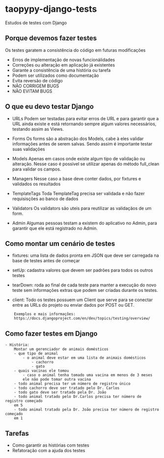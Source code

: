 taopypy-django-tests
====================

Estudos de testes com Django

## Porque devemos fazer testes

Os testes garatem a consistência do código em futuras modificações

- Erros de implementação de novas funcionálidades 
- Correções ou alteração em aplicação já existentes
- Garante a consistência de uma história ou tarefa
- Podem ser utilizados como documentação
- Evita reversão de código
- NÃO CORRIGEM BUGS
- NÃO EVITAM BUGS

## O que eu devo testar Django

- URLs
    Podem ser testadas para evitar erros de URL e para
    garantir que a URL ainda existe e está retornando sempre
    algum valores necessários, testando assim as Views.

- Forms
    Os forms são a abstração dos Models, cabe à eles validar informações
    antes de serem salvas. Sendo assim é importante testar suas validações

- Models
    Apenas em casos onde existe algum tipo de validação ou alteração.
    Nesse caso é possível se utilizar apenas do método full_clean
    para validar os campos.

- Managers
    Nesse caso a base deve conter dados, por fixtures e validados
    os resultados

- TemplateTags
    Toda TemplateTag precisa ser validada e não fazer requisisções
    ao banco de dados

- Validators
    Os validators são uteis para reutilizar as validaçãos de um form.

- Admin
    Algumas pessoas testam a existem do aplicativo no Admin, para garantir
    que ele está registrado no Admin.


## Como montar um cenário de testes

- fixtures: uma lista de dados pronta em JSON que deve ser carregada na base de testes antes de começar 

- setUp: cadastra valores que devem ser padrões para todos os outros testes

- tearDown: roda ao final de cada teste para manter a execução do novo teste sem informações extras que podem ser criadas durante os testes.

- client: Todo os testes possuem um Client que serve para se conectar entre as URLs do projeto ou enviar dados por POST ou GET. 

```
    Exemplos e mais informações: 
    https://docs.djangoproject.com/en/dev/topics/testing/overview/
```

## Como fazer testes em Django

    - História:
        Montar um gerenciador de animais domésticos
        - que tipo de animal
            - o animal deve estar em uma lista de animais domésticos
                - cachorro
                - gato
        - quais vacinas ele tomou
            - caso o animal tenha tomado uma vacina em menos de 3 meses
            ele não pode tomar outra vacina
        - todo animal precisa ter um número de registro único
        - todo cachorro deve ser tratado pelo Dr. Carlos
        - todo gato deve ser tratado pela Dr. João
        - todo animal tratado pelo Dr.Carlos precisa ter número de registro começado
        em 5
        - todo animal tratado pela Dr. João precisa ter número de registro começado
        em 1

## Tarefas

- Como garantir as histórias com testes
- Refatoração com a ajuda dos testes
